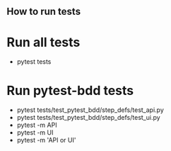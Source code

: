 ## How to run tests

# Run all tests
- pytest tests

# Run pytest-bdd tests
- pytest tests/test_pytest_bdd/step_defs/test_api.py 
- pytest tests/test_pytest_bdd/step_defs/test_ui.py  
- pytest -m API
- pytest -m UI
- pytest -m 'API or UI'
